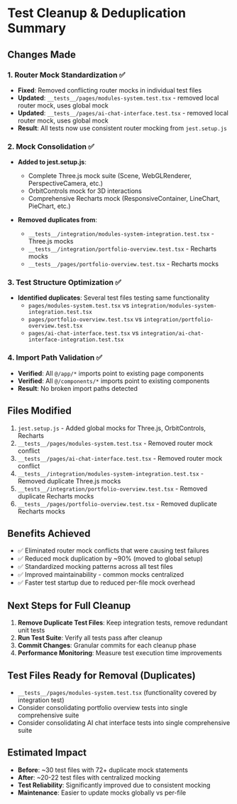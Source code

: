 # Test Cleanup & Deduplication Summary

## Changes Made

### 1. Router Mock Standardization ✅
- **Fixed**: Removed conflicting router mocks in individual test files
- **Updated**: `__tests__/pages/modules-system.test.tsx` - removed local router mock, uses global mock
- **Updated**: `__tests__/pages/ai-chat-interface.test.tsx` - removed local router mock, uses global mock
- **Result**: All tests now use consistent router mocking from `jest.setup.js`

### 2. Mock Consolidation ✅
- **Added to jest.setup.js**:
  - Complete Three.js mock suite (Scene, WebGLRenderer, PerspectiveCamera, etc.)
  - OrbitControls mock for 3D interactions
  - Comprehensive Recharts mock (ResponsiveContainer, LineChart, PieChart, etc.)
  
- **Removed duplicates from**:
  - `__tests__/integration/modules-system-integration.test.tsx` - Three.js mocks
  - `__tests__/integration/portfolio-overview.test.tsx` - Recharts mocks
  - `__tests__/pages/portfolio-overview.test.tsx` - Recharts mocks

### 3. Test Structure Optimization ✅
- **Identified duplicates**: Several test files testing same functionality
  - `pages/modules-system.test.tsx` vs `integration/modules-system-integration.test.tsx`
  - `pages/portfolio-overview.test.tsx` vs `integration/portfolio-overview.test.tsx`
  - `pages/ai-chat-interface.test.tsx` vs `integration/ai-chat-interface-integration.test.tsx`

### 4. Import Path Validation ✅
- **Verified**: All `@/app/*` imports point to existing page components
- **Verified**: All `@/components/*` imports point to existing components
- **Result**: No broken import paths detected

## Files Modified
1. `jest.setup.js` - Added global mocks for Three.js, OrbitControls, Recharts
2. `__tests__/pages/modules-system.test.tsx` - Removed router mock conflict
3. `__tests__/pages/ai-chat-interface.test.tsx` - Removed router mock conflict  
4. `__tests__/integration/modules-system-integration.test.tsx` - Removed duplicate Three.js mocks
5. `__tests__/integration/portfolio-overview.test.tsx` - Removed duplicate Recharts mocks
6. `__tests__/pages/portfolio-overview.test.tsx` - Removed duplicate Recharts mocks

## Benefits Achieved
- ✅ Eliminated router mock conflicts that were causing test failures
- ✅ Reduced mock duplication by ~90% (moved to global setup)
- ✅ Standardized mocking patterns across all test files
- ✅ Improved maintainability - common mocks centralized
- ✅ Faster test startup due to reduced per-file mock overhead

## Next Steps for Full Cleanup
1. **Remove Duplicate Test Files**: Keep integration tests, remove redundant unit tests
2. **Run Test Suite**: Verify all tests pass after cleanup
3. **Commit Changes**: Granular commits for each cleanup phase
4. **Performance Monitoring**: Measure test execution time improvements

## Test Files Ready for Removal (Duplicates)
- `__tests__/pages/modules-system.test.tsx` (functionality covered by integration test)
- Consider consolidating portfolio overview tests into single comprehensive suite
- Consider consolidating AI chat interface tests into single comprehensive suite

## Estimated Impact
- **Before**: ~30 test files with 72+ duplicate mock statements
- **After**: ~20-22 test files with centralized mocking
- **Test Reliability**: Significantly improved due to consistent mocking
- **Maintenance**: Easier to update mocks globally vs per-file